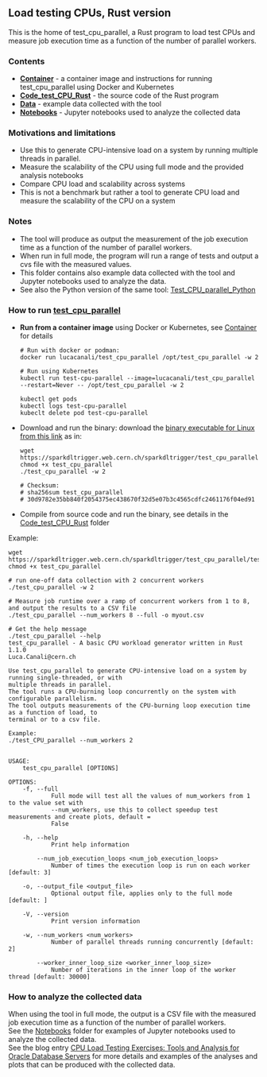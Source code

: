 ## Load testing CPUs, Rust version

This is the home of test_cpu_parallel, a Rust program to load test CPUs and measure job execution time as a function 
of the number of parallel workers.  

### Contents
- [**Container**](Container) - a container image and instructions for running test_cpu_parallel using Docker and Kubernetes
- [**Code_test_CPU_Rust**](Code_test_CPU_Rust) - the source code of the Rust program
- [**Data**](Data) - example data collected with the tool
- [**Notebooks**](Notebooks) - Jupyter notebooks used to analyze the collected data

### Motivations and limitations
  - Use this to generate CPU-intensive load on a system by running multiple threads in parallel.
  - Measure the scalability of the CPU using full mode and the provided analysis notebooks
  - Compare CPU load and scalability across systems
  - This is not a benchmark but rather a tool to generate CPU load and measure the scalability of the CPU on a system 

### Notes
- The tool will produce as output the measurement of the job execution time as a function of the number of parallel workers.  
- When run in full mode, the program will run a range of tests and output a cvs file with the measured values.  
- This folder contains also example data collected with the tool and Jupyter notebooks used to analyze the data.  
- See also the Python version of the same tool: [Test_CPU_parallel_Python](../Test_CPU_parallel_Python)
 
### How to run [test_cpu_parallel](test_cpu_parallel)
  - **Run from a container image** using Docker or Kubernetes, see [Container](Container) for details
    ```
    # Run with docker or podman:
    docker run lucacanali/test_cpu_parallel /opt/test_cpu_parallel -w 2 
    ```
    ```
    # Run using Kubernetes
    kubectl run test-cpu-parallel --image=lucacanali/test_cpu_parallel --restart=Never -- /opt/test_cpu_parallel -w 2

    kubectl get pods
    kubectl logs test-cpu-parallel
    kubeclt delete pod test-cpu-parallel
    ```
  - Download and run the binary: download the [binary executable for Linux from this link](https://sparkdltrigger.web.cern.ch/sparkdltrigger/test_cpu_parallel/test_cpu_parallel) as in:
    ```
    wget https://sparkdltrigger.web.cern.ch/sparkdltrigger/test_cpu_parallel/test_cpu_parallel
    chmod +x test_cpu_parallel
    ./test_cpu_parallel -w 2 
    
    # Checksum:
    # sha256sum test_cpu_parallel
    # 30d9782e35bb840f2054375ec438670f32d5e07b3c4565cdfc2461176f04ed91
    ```
  - Compile from source code and run the binary, see details in the [Code_test_CPU_Rust](Code_test_CPU_Rust) folder

Example:
```
wget https://sparkdltrigger.web.cern.ch/sparkdltrigger/test_cpu_parallel/test_cpu_parallel
chmod +x test_cpu_parallel

# run one-off data collection with 2 concurrent workers
./test_cpu_parallel -w 2 

# Measure job runtime over a ramp of concurrent workers from 1 to 8, and output the results to a CSV file
./test_cpu_parallel --num_workers 8 --full -o myout.csv 

# Get the help message
./test_cpu_parallel --help
test_cpu_parallel - A basic CPU workload generator written in Rust 1.1.0
Luca.Canali@cern.ch

Use test_cpu_parallel to generate CPU-intensive load on a system by running single-threaded, or with
multiple threads in parallel.
The tool runs a CPU-burning loop concurrently on the system with configurable parallelism.
The tool outputs measurements of the CPU-burning loop execution time as a function of load, to
terminal or to a csv file.

Example:
./test_CPU_parallel --num_workers 2


USAGE:
    test_cpu_parallel [OPTIONS]

OPTIONS:
    -f, --full
            Full mode will test all the values of num_workers from 1 to the value set with
            --num_workers, use this to collect speedup test measurements and create plots, default =
            False

    -h, --help
            Print help information

        --num_job_execution_loops <num_job_execution_loops>
            Number of times the execution loop is run on each worker [default: 3]

    -o, --output_file <output_file>
            Optional output file, applies only to the full mode [default: ]

    -V, --version
            Print version information

    -w, --num_workers <num_workers>
            Number of parallel threads running concurrently [default: 2]

        --worker_inner_loop_size <worker_inner_loop_size>
            Number of iterations in the inner loop of the worker thread [default: 30000]
```

### How to analyze the collected data
When using the tool in full mode, the output is a CSV file with the measured job execution time as a function of the number of parallel workers.  
See the [Notebooks](Notebooks) folder for examples of Jupyter notebooks used to analyze the collected data.  
See the blog entry [CPU Load Testing Exercises: Tools and Analysis for Oracle Database Servers](https://db-blog.web.cern.ch/node/189) for more details
and examples of the analyses and plots that can be produced with the collected data. 
